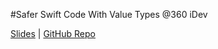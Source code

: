 #Safer Swift Code With Value Types @360 iDev

[Slides](https://speakerdeck.com/benjamin_encz/safer-swift-code-with-value-types-ii-360idev-2015) | [GitHub Repo](https://github.com/Ben-G/Twitter-Swift-Flux)
